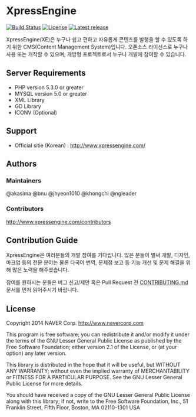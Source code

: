 XpressEngine
============

[![Build Status](https://travis-ci.org/xpressengine/xe-core.svg?branch=master)](https://travis-ci.org/xpressengine/xe-core)
[![License](http://img.shields.io/badge/license-GNU%20LGPL-brightgreen.svg)](http://www.gnu.org/licenses/gpl.html)
[![Latest release](http://img.shields.io/github/release/xpressengine/xe-core.svg)](https://github.com/xpressengine/xe-core/releases)

XpressEngine(XE)은 누구나 쉽고 편하고 자유롭게 콘텐츠를 발행을 할 수 있도록 하기 위한 CMS(Content Management System)입니다.
오픈소스 라이선스로 누구나 사용 또는 개작할 수 있으며, 개방형 프로젝트로서 누구나 개발에 참여할 수 있습니다.



## Server Requirements
* PHP version 5.3.0 or greater
* MYSQL version 5.0 or greater
* XML Library
* GD Library
* ICONV (Optional)

## Support
* Official sitie (Korean) : http://www.xpressengine.com/

## Authors
### Maintainers
@akasima @bnu @jhyeon1010 @khongchi @ngleader

### Contributors
http://www.xpressengine.com/contributors

## Contribution Guide

XpressEngine은 여러분들의 개발 참여를 기다립니다. 많은 분들이 벌써 개발, 디자인, 마크업 등의 전문 분야는 물론 다국어 번역, 문제점 보고 등 기능 개선 및 문제 해결을 위해 많은 노력을 해주셨습니다. 

참여를 원하시는 분들은 버그 신고/제안 혹은 Pull Request 전 [CONTRIBUTING.md](./CONTRIBUTING.md) 문서를 먼저 읽어주시기 바랍니다.


## License
Copyright 2014 NAVER Corp. <http://www.navercorp.com>

This program is free software; you can redistribute it and/or
modify it under the terms of the GNU Lesser General Public
License as published by the Free Software Foundation; either
version 2.1 of the License, or (at your option) any later version.

This library is distributed in the hope that it will be useful,
but WITHOUT ANY WARRANTY; without even the implied warranty of
MERCHANTABILITY or FITNESS FOR A PARTICULAR PURPOSE.  See the GNU
Lesser General Public License for more details.

You should have received a copy of the GNU Lesser General Public
License along with this library; if not, write to the Free Software
Foundation, Inc., 51 Franklin Street, Fifth Floor, Boston, MA  02110-1301  USA
